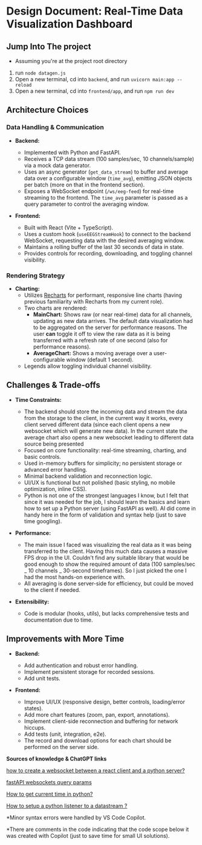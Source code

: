 # Design Document: Real-Time Data Visualization Dashboard

## Jump Into The project

- Assuming you're at the project root directory

1. run `node datagen.js`
2. Open a new terminal, cd into `backend`, and run `uvicorn main:app --reload`
3. Open a new terminal, cd into `frontend/app`, and run `npm run dev`

## Architecture Choices

### Data Handling & Communication

- **Backend:**

  - Implemented with Python and FastAPI.
  - Receives a TCP data stream (100 samples/sec, 10 channels/sample) via a mock data generator.
  - Uses an async generator (`get_data_stream`) to buffer and average data over a configurable window (`time_avg`), emitting JSON objects per batch (more on that in the frontend section).
  - Exposes a WebSocket endpoint (`/ws/eeg-feed`) for real-time streaming to the frontend. The `time_avg` parameter is passed as a query parameter to control the averaging window.

- **Frontend:**
  - Built with React (Vite + TypeScript).
  - Uses a custom hook (`useEEGStreamHook`) to connect to the backend WebSocket, requesting data with the desired averaging window.
  - Maintains a rolling buffer of the last 30 seconds of data in state.
  - Provides controls for recording, downloading, and toggling channel visibility.

### Rendering Strategy

- **Charting:**
  - Utilizes [Recharts](https://recharts.org/) for performant, responsive line charts (having previous familiarity with Recharts from my current role).
  - Two charts are rendered:
    - **MainChart:** Shows raw (or near real-time) data for all channels, updating as new data arrives.
      The default data visualization had to be aggregated on the server for performance reasons. The user **can** toggle it off to view the raw data as it is being transferred with a refresh rate of one second (also for performance reasons).
    - **AverageChart:** Shows a moving average over a user-configurable window (default 1 second).
  - Legends allow toggling individual channel visibility.

## Challenges & Trade-offs

- **Time Constraints:**

  - The backend should store the incoming data and stream the data from the storage to the client, in the current way it works, every client served different data (since each client opens a new websocket which will generate new data).
    In the current state the average chart also opens a new websocket leading to different data source being presented
  - Focused on core functionality: real-time streaming, charting, and basic controls.
  - Used in-memory buffers for simplicity; no persistent storage or advanced error handling.
  - Minimal backend validation and reconnection logic.
  - UI/UX is functional but not polished (basic styling, no mobile optimization, inline CSS).
  - Python is not one of the strongest languages I know, but I felt that since it was needed for the job, I should learn the basics and learn how to set up a Python server (using FastAPI as well). AI did come in handy here in the form of validation and syntax help (just to save time googling).

- **Performance:**

  - The main issue I faced was visualizing the real data as it was being transferred to the client.
    Having this much data causes a massive FPS drop in the UI.
    Couldn't find any suitable library that would be good enough to show the required amount of data (100 samples/sec _ 10 channels _ 30-second timeframes). So I just picked the one I had the most hands-on experience with.
  - All averaging is done server-side for efficiency, but could be moved to the client if needed.

- **Extensibility:**
  - Code is modular (hooks, utils), but lacks comprehensive tests and documentation due to time.

## Improvements with More Time

- **Backend:**

  - Add authentication and robust error handling.
  - Implement persistent storage for recorded sessions.
  - Add unit tests.

- **Frontend:**
  - Improve UI/UX (responsive design, better controls, loading/error states).
  - Add more chart features (zoom, pan, export, annotations).
  - Implement client-side reconnection and buffering for network hiccups.
  - Add tests (unit, integration, e2e).
  - The record and download options for each chart should be performed on the server side.

**Sources of knowledge & ChatGPT links**

[how to create a websocket between a react client and a python server?](https://chatgpt.com/share/683b7a29-bafc-8010-92e3-5b52966030f6)

[fastAPI websockets query params](https://fastapi.tiangolo.com/tutorial/query-params/)

[How to get current time in python?](https://chatgpt.com/share/683b861c-d06c-8010-9e3d-2af736cebd4a)

[How to setup a python listener to a datastream ?](https://chatgpt.com/share/683b8694-651c-8010-ac76-bd108ecdf01b)

\*Minor syntax errors were handled by VS Code Copilot.

\*There are comments in the code indicating that the code scope below it was created with Copilot (just to save time for small UI solutions).
